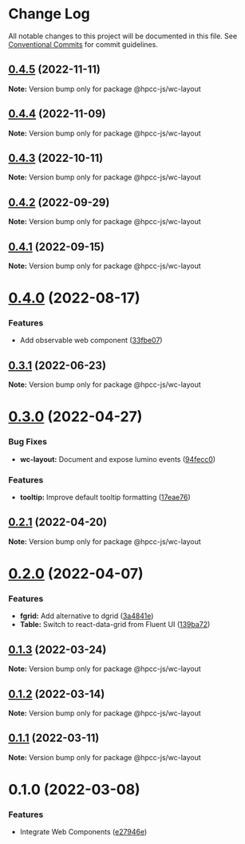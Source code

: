 # Change Log

All notable changes to this project will be documented in this file.
See [Conventional Commits](https://conventionalcommits.org) for commit guidelines.

## [0.4.5](https://github.com/hpcc-systems/Visualization/compare/@hpcc-js/wc-layout@0.4.4...@hpcc-js/wc-layout@0.4.5) (2022-11-11)

**Note:** Version bump only for package @hpcc-js/wc-layout






## [0.4.4](https://github.com/hpcc-systems/Visualization/compare/@hpcc-js/wc-layout@0.4.3...@hpcc-js/wc-layout@0.4.4) (2022-11-09)

**Note:** Version bump only for package @hpcc-js/wc-layout






## [0.4.3](https://github.com/hpcc-systems/Visualization/compare/@hpcc-js/wc-layout@0.4.2...@hpcc-js/wc-layout@0.4.3) (2022-10-11)

**Note:** Version bump only for package @hpcc-js/wc-layout





## [0.4.2](https://github.com/hpcc-systems/Visualization/compare/@hpcc-js/wc-layout@0.4.1...@hpcc-js/wc-layout@0.4.2) (2022-09-29)

**Note:** Version bump only for package @hpcc-js/wc-layout





## [0.4.1](https://github.com/hpcc-systems/Visualization/compare/@hpcc-js/wc-layout@0.4.0...@hpcc-js/wc-layout@0.4.1) (2022-09-15)

**Note:** Version bump only for package @hpcc-js/wc-layout





# [0.4.0](https://github.com/hpcc-systems/Visualization/compare/@hpcc-js/wc-layout@0.3.1...@hpcc-js/wc-layout@0.4.0) (2022-08-17)


### Features

*  Add observable web component ([33fbe07](https://github.com/hpcc-systems/Visualization/commit/33fbe07eb8a5deeabd98467b1bce1fcda0d2dbab))





## [0.3.1](https://github.com/hpcc-systems/Visualization/compare/@hpcc-js/wc-layout@0.3.0...@hpcc-js/wc-layout@0.3.1) (2022-06-23)

**Note:** Version bump only for package @hpcc-js/wc-layout





# [0.3.0](https://github.com/hpcc-systems/Visualization/compare/@hpcc-js/wc-layout@0.2.1...@hpcc-js/wc-layout@0.3.0) (2022-04-27)


### Bug Fixes

* **wc-layout:**  Document and expose lumino events ([94fecc0](https://github.com/hpcc-systems/Visualization/commit/94fecc02deebd20fc3caf15707a3fae5b2461822))


### Features

* **tooltip:** Improve default tooltip formatting ([17eae76](https://github.com/hpcc-systems/Visualization/commit/17eae76a459421fc568e920948195c8d3e42cea1))





## [0.2.1](https://github.com/hpcc-systems/Visualization/compare/@hpcc-js/wc-layout@0.2.0...@hpcc-js/wc-layout@0.2.1) (2022-04-20)

**Note:** Version bump only for package @hpcc-js/wc-layout





# [0.2.0](https://github.com/hpcc-systems/Visualization/compare/@hpcc-js/wc-layout@0.1.3...@hpcc-js/wc-layout@0.2.0) (2022-04-07)


### Features

* **fgrid:**  Add alternative to dgrid ([3a4841e](https://github.com/hpcc-systems/Visualization/commit/3a4841e7c6f898e0ff8bf0bfa55480c6ee5760d2))
* **Table:**  Switch to react-data-grid from Fluent UI ([139ba72](https://github.com/hpcc-systems/Visualization/commit/139ba721ca55a0012de820df714636dba4017d7e))





## [0.1.3](https://github.com/hpcc-systems/Visualization/compare/@hpcc-js/wc-layout@0.1.2...@hpcc-js/wc-layout@0.1.3) (2022-03-24)

**Note:** Version bump only for package @hpcc-js/wc-layout





## [0.1.2](https://github.com/hpcc-systems/Visualization/compare/@hpcc-js/wc-layout@0.1.1...@hpcc-js/wc-layout@0.1.2) (2022-03-14)

**Note:** Version bump only for package @hpcc-js/wc-layout





## [0.1.1](https://github.com/hpcc-systems/Visualization/compare/@hpcc-js/wc-layout@0.1.0...@hpcc-js/wc-layout@0.1.1) (2022-03-11)

**Note:** Version bump only for package @hpcc-js/wc-layout





# 0.1.0 (2022-03-08)


### Features

* Integrate Web Components ([e27946e](https://github.com/hpcc-systems/Visualization/commit/e27946e437a164e0e07a80a415f8513226a693be))
